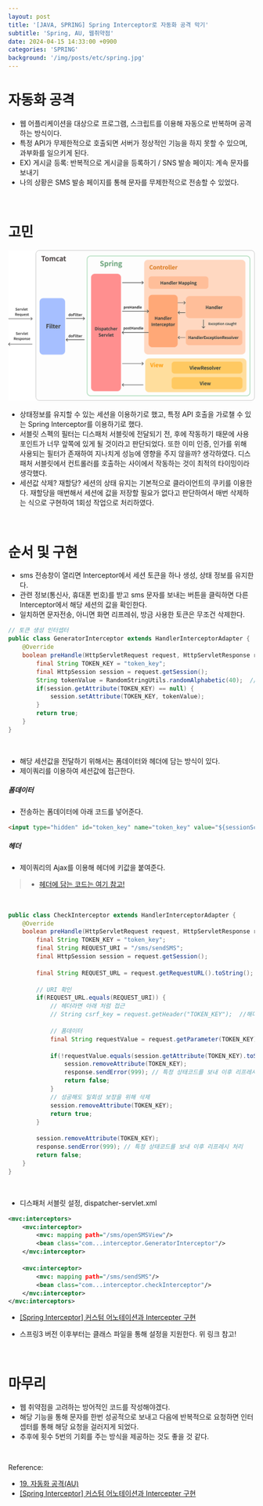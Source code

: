 ```yaml
---
layout: post
title: '[JAVA, SPRING] Spring Interceptor로 자동화 공격 막기'
subtitle: 'Spring, AU, 웹취약점'
date: 2024-04-15 14:33:00 +0900
categories: 'SPRING'
background: '/img/posts/etc/spring.jpg'
---
```


# 자동화 공격 
- 웹 어플리케이션을 대상으로 프로그램, 스크립트를 이용해 자동으로 반복하며 공격하는 방식이다.
- 특정 API가 무제한적으로 호출되면 서버가 정상적인 기능을 하지 못할 수 있으며, 과부화를 일으키게 된다.
- EX) 게시글 등록: 반복적으로 게시글을 등록하기 / SNS 발송 페이지: 계속 문자를 보내기 
- 나의 상황은 SMS 발송 페이지를 통해 문자를 무제한적으로 전송할 수 있었다.

<br>

# 고민

![interceptor](/img/posts/spring/interceptor.png)

- 상태정보를 유지할 수 있는 세션을 이용하기로 했고, 특정 API 호출을 가로챌 수 있는 Spring Interceptor를 이용하기로 했다.
- 서블릿 스펙의 필터는 디스패처 서블릿에 전달되기 전, 후에 작동하기 때문에 사용 포인트가 너무 앞쪽에 있게 될 것이라고 판단되었다. 또한 이미 인증, 인가를 위해 사용되는 필터가 존재하여 지나치게 성능에 영향을 주지 않을까? 생각하였다. 디스패처 서블릿에서 컨트롤러를 호출하는 사이에서 작동하는 것이 최적의 타이밍이라 생각했다. 
- 세션값 삭제? 재할당? 세션의 상태 유지는 기본적으로 클라이언트의 쿠키를 이용한다. 재할당을 매번해서 세션에 값을 저장할 필요가 없다고 판단하여서 매번 삭제하는 식으로 구현하여 1회성 작업으로 처리하였다.

<br>

# 순서 및 구현

- sms 전송창이 열리면 Interceptor에서 세션 토큰을 하나 생성, 상태 정보를 유지한다.
- 관련 정보(통신사, 휴대폰 번호)를 받고 sms 문자를 보내는 버튼을 클릭하면 다른 Interceptor에서 해당 세션의 값을 확인한다.
- 일치하면 문자전송, 아니면 화면 리프레쉬, 방금 사용한 토큰은 무조건 삭제한다. 

```java
// 토큰 생성 인터셉터
public class GeneratorInterceptor extends HandlerInterceptorAdapter {
    @Override
    boolean preHandle(HttpServletRequest request, HttpServletResponse response, Object handler) throws Exception {
        final String TOKEN_KEY = "token_key";
        final HttpSession session = request.getSession();
        String tokenValue = RandomStringUtils.randomAlphabetic(40);  //랜덤한 토큰값을 생성
        if(session.getAttribute(TOKEN_KEY) == null) {
            session.setAttribute(TOKEN_KEY, tokenValue);
        }
        return true;
    }
}
```

<br>

- 해당 세션값을 전달하기 위해서는 폼데이터와 헤더에 담는 방식이 있다. 
- 제이쿼리를 이용하여 세션값에 접근한다. 

##### 폼데이터

- 전송하는 폼데이터에 아래 코드를 넣어준다. 

```html
<input type="hidden" id="token_key" name="token_key" value="${sessionScope.token_key}"/>
```

##### 헤더

- 제이쿼리의 Ajax를 이용해 헤더에 키값을 붙여준다. 
> - [헤더에 담는 코드는 여기 참고!](https://lts0606.tistory.com/549)

<br>

```java
public class CheckInterceptor extends HandlerInterceptorAdapter {
    @Override
    boolean preHandle(HttpServletRequest request, HttpServletResponse response, Object handler) throws Exception {
        final String TOKEN_KEY = "token_key";
        final String REQUEST_URI = "/sms/sendSMS";
        final HttpSession session = request.getSession();
        
        final String REQUEST_URL = request.getRequestURL().toString(); 
        
        // URI 확인
        if(REQUEST_URL.equals(REQUEST_URI)) { 
            // 헤더라면 아래 처럼 접근
            // String csrf_key = request.getHeader("TOKEN_KEY");  //해더에 담긴 키

            // 폼데이터
            final String requestValue = request.getParameter(TOKEN_KEY); // name 값으로 전달
            
            if(!requestValue.equals(session.getAttribute(TOKEN_KEY).toString())){ 
                session.removeAttribute(TOKEN_KEY);
                response.sendError(999); // 특정 상태코드를 보내 이후 리프레시 처리 
                return false;  
            }
            // 성공해도 일회성 보장을 위해 삭제
            session.removeAttribute(TOKEN_KEY);        
            return true;
        }
        
        session.removeAttribute(TOKEN_KEY);
        response.sendError(999); // 특정 상태코드를 보내 이후 리프레시 처리 
        return false;  
    }
}
```

<br>

- 디스패처 서블릿 설정, dispatcher-servlet.xml

```xml
<mvc:interceptors>
    <mvc:interceptor>
        <mvc: mapping path="/sms/openSMSView"/>
        <bean class="com...interceptor.GeneratorInterceptor"/>
    </mvc:interceptor>

    <mvc:interceptor>
        <mvc: mapping path="/sms/sendSMS"/>
        <bean class="com...interceptor.checkInterceptor"/>
    </mvc:interceptor>
</mvc:interceptors>
```

- [[Spring Interceptor] 커스텀 어노테이션과 Intercepter 구현](https://twer.tistory.com/entry/Spring-Interceptor-%EC%BB%A4%EC%8A%A4%ED%85%80-%EC%96%B4%EB%85%B8%ED%85%8C%EC%9D%B4%EC%85%98%EA%B3%BC-Intercepter-%EA%B5%AC%ED%98%84)

- 스프링3 버전 이후부터는 클래스 파일을 통해 설정을 지원한다. 위 링크 참고!

<br>

# 마무리

- 웹 취약점을 고려하는 방어적인 코드를 작성해야겠다. 
- 해당 기능을 통해 문자를 한번 성공적으로 보내고 다음에 반복적으로 요청하면 인터셉터를 통해 해당 요청을 걸러지게 되었다. 
- 추후에 횟수 5번의 기회를 주는 방식을 제공하는 것도 좋을 것 같다. 
  
<br>

Reference:

- [19. 자동화 공격(AU)](https://lts0606.tistory.com/549)
- [[Spring Interceptor] 커스텀 어노테이션과 Intercepter 구현](https://twer.tistory.com/entry/Spring-Interceptor-%EC%BB%A4%EC%8A%A4%ED%85%80-%EC%96%B4%EB%85%B8%ED%85%8C%EC%9D%B4%EC%85%98%EA%B3%BC-Intercepter-%EA%B5%AC%ED%98%84)
